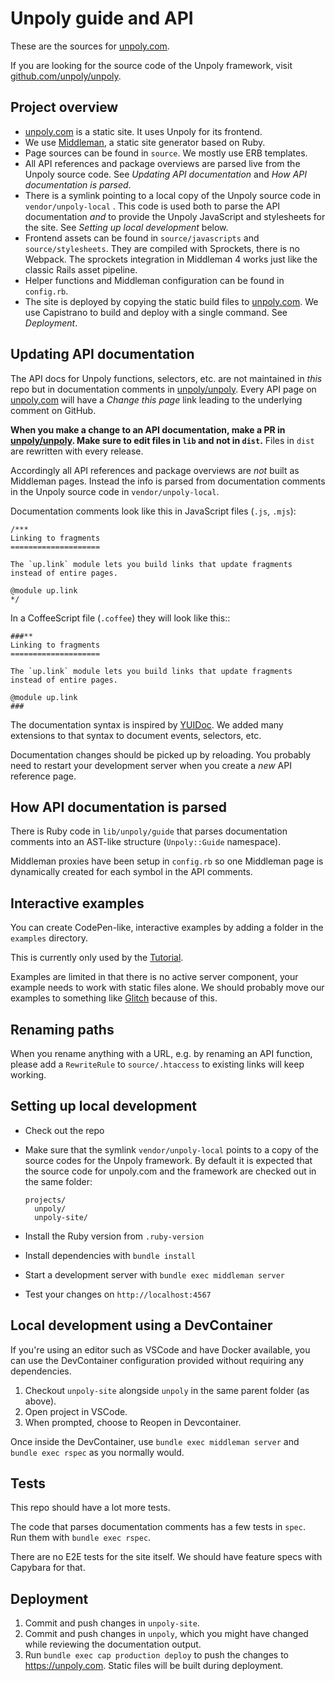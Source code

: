 # Unpoly guide and API

These are the sources for [unpoly.com](https://unpoly.com).

If you are looking for the source code of the Unpoly framework, visit [github.com/unpoly/unpoly](https://github.com/unpoly/unpoly).


## Project overview

- [unpoly.com](https://unpoly.com) is a static site. It uses Unpoly for its frontend.
- We use [Middleman](https://middlemanapp.com/), a static site generator based on Ruby. 
- Page sources can be found in `source`. We mostly use ERB templates.
- All API references and package overviews are parsed live from the Unpoly source code.
  See *Updating API documentation* and *How API documentation is parsed*.
- There is a symlink pointing to a local copy of the Unpoly source code in `vendor/unpoly-local` .
  This code is used both to parse the API documentation *and* to provide
  the Unpoly JavaScript and stylesheets for the site. See *Setting up local development* below.
- Frontend assets can be found in `source/javascripts` and `source/stylesheets`.
  They are compiled with Sprockets, there is no Webpack.
  The sprockets integration in Middleman 4 works just like the classic Rails asset pipeline.
- Helper functions and Middleman configuration can be found in `config.rb`.
- The site is deployed by copying the static build files to [unpoly.com](https://unpoly.com).
  We use Capistrano to build and deploy with a single command. See *Deployment*.
  

## Updating API documentation

The API docs for Unpoly functions, selectors, etc. are not maintained in *this* repo but in documentation comments in [unpoly/unpoly](https://github.com/unpoly/unpoly). Every API page on [unpoly.com](https://unpoly.com) will have a *Change this page* link
leading to the underlying comment on GitHub.

**When you make a change to an API documentation, make a PR in [unpoly/unpoly](https://github.com/unpoly/unpoly). Make sure to edit files in `lib` and
not in `dist`.** Files in `dist` are rewritten with every release.

Accordingly all API references and package overviews are *not* built as Middleman pages. Instead the info is parsed from documentation comments in the Unpoly source code in `vendor/unpoly-local`.

Documentation comments look like this in JavaScript files (`.js`, `.mjs`):

```
/***
Linking to fragments
====================

The `up.link` module lets you build links that update fragments instead of entire pages.

@module up.link
*/
```

In a CoffeeScript file (`.coffee`) they will look like this::

```
###**
Linking to fragments
====================

The `up.link` module lets you build links that update fragments instead of entire pages.

@module up.link
###
```

The documentation syntax is inspired by [YUIDoc](http://yui.github.io/yuidoc/syntax/).
We added many extensions to that syntax to document events, selectors, etc.

Documentation changes should be picked up by reloading.
You probably need to restart your development server when you create a *new*
API reference page.


## How API documentation is parsed

There is Ruby code in `lib/unpoly/guide` that parses documentation comments
into an AST-like structure (`Unpoly::Guide` namespace).

Middleman proxies have been setup in `config.rb` so one Middleman page
is dynamically created for each symbol in the API comments.



## Interactive examples

You can create CodePen-like, interactive examples by adding a folder in 
the `examples` directory.

This is currently only used by the [Tutorial](https://unpoly.com/tutorial).

Examples are limited in that there is no active server component, your example
needs to work with static files alone. We should probably move our examples
to something like [Glitch](https://glitch.com/) because of this.


## Renaming paths

When you rename anything with a URL, e.g. by renaming an API function, please
add a `RewriteRule` to `source/.htaccess` to existing links will keep working.


## Setting up local development

- Check out the repo
- Make sure that the symlink `vendor/unpoly-local` points to a copy
  of the source codes for the Unpoly framework. By default it is expected
  that the source code for unpoly.com and the framework are checked out in the same folder:
  
      projects/
        unpoly/
        unpoly-site/

- Install the Ruby version from `.ruby-version`
- Install dependencies with `bundle install`
- Start a development server with `bundle exec middleman server`
- Test your changes on `http://localhost:4567`

## Local development using a DevContainer

If you're using an editor such as VSCode and have Docker available, you can use
the DevContainer configuration provided without requiring any dependencies.

1. Checkout `unpoly-site` alongside `unpoly` in the same parent folder (as above).
2. Open project in VSCode.
3. When prompted, choose to Reopen in Devcontainer.

Once inside the DevContainer, use `bundle exec middleman server` and `bundle exec rspec`
as you normally would.

## Tests

This repo should have a lot more tests.

The code that parses documentation comments has a few tests in `spec`.\
Run them with `bundle exec rspec`.

There are no E2E tests for the site itself.
We should have feature specs with Capybara for that.


## Deployment

1. Commit and push changes in `unpoly-site`.
2. Commit and push changes in `unpoly`, which you might have changed while reviewing the documentation output.
3. Run `bundle exec cap production deploy` to push the changes to <https://unpoly.com>. Static files will be built during deployment.

